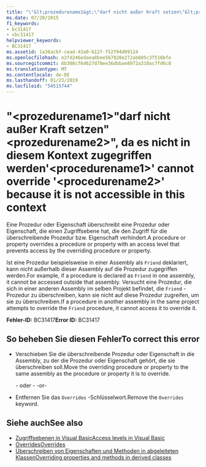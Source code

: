 ```yaml
---
title: "\"&lt;prozedurename1&gt;\"darf nicht außer Kraft setzen\"&lt;prozedurename2&gt;\", da es nicht in diesem Kontext zugegriffen werden"
ms.date: 07/20/2015
f1_keywords:
- bc31417
- vbc31417
helpviewer_keywords:
- BC31417
ms.assetid: 1a36acbf-cead-43a0-b12f-f52f94d09124
ms.openlocfilehash: e2fd246edaea8bee567820e272ab605c3f516bfe
ms.sourcegitcommit: 6b308cf6d627d78ee36dbbae8972a310ac7fd6c8
ms.translationtype: MT
ms.contentlocale: de-DE
ms.lasthandoff: 01/23/2019
ms.locfileid: "54515744"
---
```

# <a name="ltprocedurename1gt-cannot-override-ltprocedurename2gt-because-it-is-not-accessible-in-this-context"></a><span data-ttu-id="a383f-102">"&lt;prozedurename1&gt;"darf nicht außer Kraft setzen"&lt;prozedurename2&gt;", da es nicht in diesem Kontext zugegriffen werden</span><span class="sxs-lookup"><span data-stu-id="a383f-102">'&lt;procedurename1&gt;' cannot override '&lt;procedurename2&gt;' because it is not accessible in this context</span></span>
<span data-ttu-id="a383f-103">Eine Prozedur oder Eigenschaft überschreibt eine Prozedur oder Eigenschaft, die einen Zugriffsebene hat, die den Zugriff für die überschreibende Prozedur bzw. Eigenschaft verhindert.</span><span class="sxs-lookup"><span data-stu-id="a383f-103">A procedure or property overrides a procedure or property with an access level that prevents access by the overriding procedure or property.</span></span>  
  
 <span data-ttu-id="a383f-104">Ist eine Prozedur beispielsweise in einer Assembly als `Friend` deklariert, kann nicht außerhalb dieser Assembly auf die Prozedur zugegriffen werden.</span><span class="sxs-lookup"><span data-stu-id="a383f-104">For example, if a procedure is declared as `Friend` in one assembly, it cannot be accessed outside that assembly.</span></span> <span data-ttu-id="a383f-105">Versucht eine Prozedur, die sich in einer anderen Assembly im selben Projekt befindet, die `Friend` -Prozedur zu überschreiben, kann sie nicht auf diese Prozedur zugreifen, um sie zu überschreiben.</span><span class="sxs-lookup"><span data-stu-id="a383f-105">If a procedure in another assembly in the same project attempts to override the `Friend` procedure, it cannot access it to override it.</span></span>  
  
 <span data-ttu-id="a383f-106">**Fehler-ID:** BC31417</span><span class="sxs-lookup"><span data-stu-id="a383f-106">**Error ID:** BC31417</span></span>  
  
## <a name="to-correct-this-error"></a><span data-ttu-id="a383f-107">So beheben Sie diesen Fehler</span><span class="sxs-lookup"><span data-stu-id="a383f-107">To correct this error</span></span>  
  
-   <span data-ttu-id="a383f-108">Verschieben Sie die überschreibende Prozedur oder Eigenschaft in die Assembly, zu der die Prozedur oder Eigenschaft gehört, die sie überschreiben soll.</span><span class="sxs-lookup"><span data-stu-id="a383f-108">Move the overriding procedure or property to the same assembly as the procedure or property it is to override.</span></span>  
  
     <span data-ttu-id="a383f-109">- oder - </span><span class="sxs-lookup"><span data-stu-id="a383f-109">-or-</span></span>  
  
-   <span data-ttu-id="a383f-110">Entfernen Sie das `Overrides` -Schlüsselwort.</span><span class="sxs-lookup"><span data-stu-id="a383f-110">Remove the `Overrides` keyword.</span></span>  
  
## <a name="see-also"></a><span data-ttu-id="a383f-111">Siehe auch</span><span class="sxs-lookup"><span data-stu-id="a383f-111">See also</span></span>
- [<span data-ttu-id="a383f-112">Zugriffsebenen in Visual Basic</span><span class="sxs-lookup"><span data-stu-id="a383f-112">Access levels in Visual Basic</span></span>](../../visual-basic/programming-guide/language-features/declared-elements/access-levels.md)
- [<span data-ttu-id="a383f-113">Overrides</span><span class="sxs-lookup"><span data-stu-id="a383f-113">Overrides</span></span>](../../visual-basic/language-reference/modifiers/overrides.md)
- [<span data-ttu-id="a383f-114">Überschreiben von Eigenschaften und Methoden in abgeleiteten Klassen</span><span class="sxs-lookup"><span data-stu-id="a383f-114">Overriding properties and methods in derived classes</span></span>](~/docs/visual-basic/programming-guide/language-features/objects-and-classes/inheritance-basics.md#overriding-properties-and-methods-in-derived-classes)

